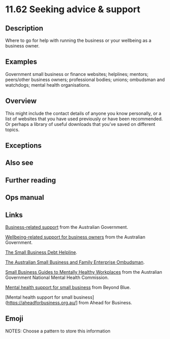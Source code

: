 # 11.62 Seeking advice & support

## Description

Where to go for help with running the business or your wellbeing as a business owner.

## Examples

Government small business or finance websites; helplines; mentors; peers/other business owners; professional bodies; unions; ombudsman and watchdogs; mental health organisations.

## Overview

This might include the contact details of anyone you know personally, or a list of websites that you have used previously or have been recommended. Or perhaps a library of useful downloads that you’ve saved on different topics.

## Exceptions

## Also see

## Further reading

## Ops manual

## Links

[Business-related support](https://business.gov.au/planning/new-businesses/get-help-for-your-business) from the Australian Government.

[Wellbeing-related support for business owners](https://business.gov.au/risk-management/mental-health/mental-health-and-wellbeing-support-for-business) from the Australian Government.

[The Small Business Debt Helpline](https://sbdh.org.au/).

[The Australian Small Business and Family Enterprise Ombudsman](https://www.asbfeo.gov.au/).

[Small Business Guides to Mentally Healthy Workplaces](https://www.mentalhealthcommission.gov.au/projects/mentally-healthy-work/national-workplace-initiative/small-business-guides-mentally-healthy-workplaces) from the Australian Government National Mental Health Commission.

[Mental health support for small business](https://www.beyondblue.org.au/mental-health/work/small-business-owners-and-sole-traders) from Beyond Blue.

[Mental health support for small business](https://aheadforbusiness.org.au/] from Ahead for Business.

## Emoji

NOTES:
Choose a pattern to store this information

